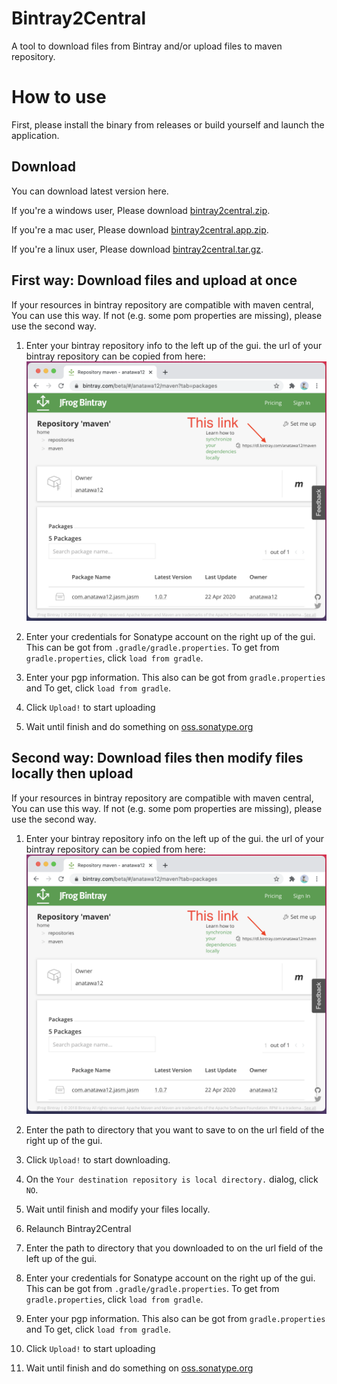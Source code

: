 # Bintray2Central

A tool to download files from Bintray and/or upload files to maven repository.

# How to use
First, please install the binary from releases or build yourself and launch the application.

## Download

You can download latest version here.

If you're a windows user, Please download [bintray2central.zip](https://github.com/anatawa12/bintray2central/releases/download/1.0/bintray2central.zip).

If you're a mac user, Please download [bintray2central.app.zip](https://github.com/anatawa12/bintray2central/releases/download/1.0/bintray2central.app.zip).

If you're a linux user, Please download [bintray2central.tar.gz](https://github.com/anatawa12/bintray2central/releases/download/1.0/bintray2central.tar.gz).

## First way: Download files and upload at once

If your resources in bintray repository are compatible with maven central,
You can use this way. If not (e.g. some pom properties are missing), please use
the second way.

1. Enter your bintray repository info to the left up of the gui.
   the url of your bintray repository can be copied from here:
   ![](./images/bintray-link-where.png)

1. Enter your credentials for Sonatype account on the right up of the gui. 
   This can be got from ``.gradle/gradle.properties``. 
   To get from `gradle.properties`, click `load from gradle`.

1. Enter your pgp information. This also can be got from `gradle.properties` and
   To get, click `load from gradle`.

1. Click `Upload!` to start uploading

1. Wait until finish and do something on [oss.sonatype.org](oss.sonatype.org)


## Second way: Download files then modify files locally then upload 

If your resources in bintray repository are compatible with maven central,
You can use this way. If not (e.g. some pom properties are missing), please use
the second way.

1. Enter your bintray repository info on the left up of the gui.
   the url of your bintray repository can be copied from here:
   ![](./images/bintray-link-where.png)

1. Enter the path to directory that you want to save to 
   on the url field of the right up of the gui.

1. Click `Upload!` to start downloading.

1. On the `Your destination repository is local directory.` dialog, click `NO`.

1. Wait until finish and modify your files locally.

1. Relaunch Bintray2Central

1. Enter the path to directory that you downloaded to
   on the url field of the left up of the gui.

1. Enter your credentials for Sonatype account on the right up of the gui.
   This can be got from ``.gradle/gradle.properties``.
   To get from `gradle.properties`, click `load from gradle`.

1. Enter your pgp information. This also can be got from `gradle.properties` and
   To get, click `load from gradle`.

1. Click `Upload!` to start uploading

1. Wait until finish and do something on [oss.sonatype.org](oss.sonatype.org)

